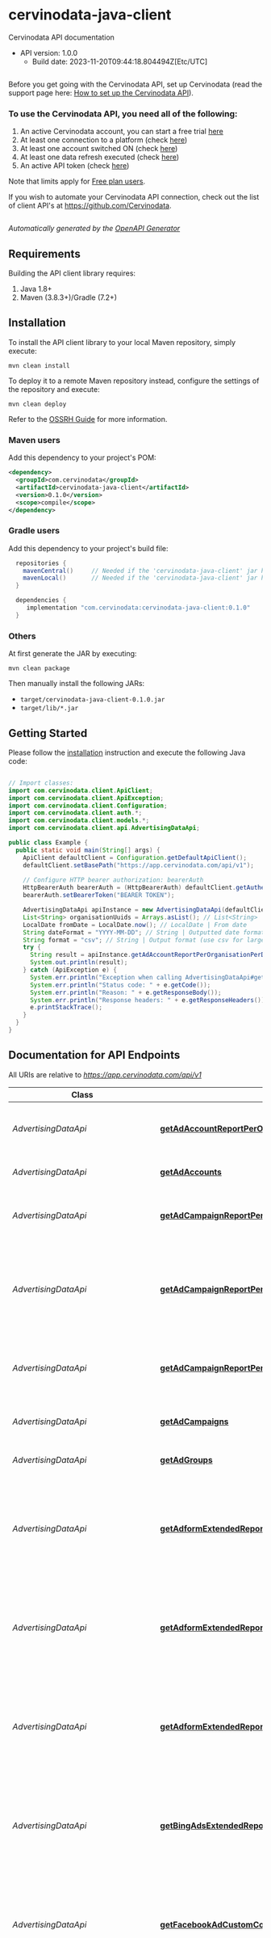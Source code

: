 # cervinodata-java-client

Cervinodata API documentation
- API version: 1.0.0
  - Build date: 2023-11-20T09:44:18.804494Z[Etc/UTC]

<div style='margin: 2em 0;'>
<p>
Before you get going with the Cervinodata API, set up Cervinodata (read the support page here: <a href='https://support.cervinodata.com/hc/en-nl/articles/360004363237' target='_blank'>How to set up the Cervinodata API</a>).
</p>
<h3>To use the Cervinodata API, you need all of the following:</h3>
<p>
<ol>
<li>An active Cervinodata account, you can start a free trial <a href='https://app.cervinodata.com/register' target='_blank'>here</a></li>
<li>At least one connection to a platform (check <a href='https://app.cervinodata.com/data-sources-connections' target='_blank'>here</a>)</li>
<li>At least one account switched ON (check <a href='https://app.cervinodata.com/accounts' target='_blank'>here</a>)</li>
<li>At least one data refresh executed (check <a href='https://app.cervinodata.com/manual-data-refresh' target='_blank'>here</a>)</li>
<li>An active API token (check <a href='https://app.cervinodata.com/settings#/api' target='_blank'>here</a>)</li>
</ol>
</p>
<p>
Note that limits apply for <a href='https://support.cervinodata.com/hc/articles/360014265139' target='_blank'>Free plan users</a>.
</p>
<p>
If you wish to automate your Cervinodata API connection, check out the list of client API's at <a href='https://github.com/Cervinodata' target='_blank'>https://github.com/Cervinodata</a>.
</p>
</div>


*Automatically generated by the [OpenAPI Generator](https://openapi-generator.tech)*


## Requirements

Building the API client library requires:
1. Java 1.8+
2. Maven (3.8.3+)/Gradle (7.2+)

## Installation

To install the API client library to your local Maven repository, simply execute:

```shell
mvn clean install
```

To deploy it to a remote Maven repository instead, configure the settings of the repository and execute:

```shell
mvn clean deploy
```

Refer to the [OSSRH Guide](http://central.sonatype.org/pages/ossrh-guide.html) for more information.

### Maven users

Add this dependency to your project's POM:

```xml
<dependency>
  <groupId>com.cervinodata</groupId>
  <artifactId>cervinodata-java-client</artifactId>
  <version>0.1.0</version>
  <scope>compile</scope>
</dependency>
```

### Gradle users

Add this dependency to your project's build file:

```groovy
  repositories {
    mavenCentral()     // Needed if the 'cervinodata-java-client' jar has been published to maven central.
    mavenLocal()       // Needed if the 'cervinodata-java-client' jar has been published to the local maven repo.
  }

  dependencies {
     implementation "com.cervinodata:cervinodata-java-client:0.1.0"
  }
```

### Others

At first generate the JAR by executing:

```shell
mvn clean package
```

Then manually install the following JARs:

* `target/cervinodata-java-client-0.1.0.jar`
* `target/lib/*.jar`

## Getting Started

Please follow the [installation](#installation) instruction and execute the following Java code:

```java

// Import classes:
import com.cervinodata.client.ApiClient;
import com.cervinodata.client.ApiException;
import com.cervinodata.client.Configuration;
import com.cervinodata.client.auth.*;
import com.cervinodata.client.models.*;
import com.cervinodata.client.api.AdvertisingDataApi;

public class Example {
  public static void main(String[] args) {
    ApiClient defaultClient = Configuration.getDefaultApiClient();
    defaultClient.setBasePath("https://app.cervinodata.com/api/v1");
    
    // Configure HTTP bearer authorization: bearerAuth
    HttpBearerAuth bearerAuth = (HttpBearerAuth) defaultClient.getAuthentication("bearerAuth");
    bearerAuth.setBearerToken("BEARER TOKEN");

    AdvertisingDataApi apiInstance = new AdvertisingDataApi(defaultClient);
    List<String> organisationUuids = Arrays.asList(); // List<String> | Organisation uuids
    LocalDate fromDate = LocalDate.now(); // LocalDate | From date
    String dateFormat = "YYYY-MM-DD"; // String | Outputted date format
    String format = "csv"; // String | Output format (use csv for large result sets)
    try {
      String result = apiInstance.getAdAccountReportPerOrganisationPerDay(organisationUuids, fromDate, dateFormat, format);
      System.out.println(result);
    } catch (ApiException e) {
      System.err.println("Exception when calling AdvertisingDataApi#getAdAccountReportPerOrganisationPerDay");
      System.err.println("Status code: " + e.getCode());
      System.err.println("Reason: " + e.getResponseBody());
      System.err.println("Response headers: " + e.getResponseHeaders());
      e.printStackTrace();
    }
  }
}

```

## Documentation for API Endpoints

All URIs are relative to *https://app.cervinodata.com/api/v1*

Class | Method | HTTP request | Description
------------ | ------------- | ------------- | -------------
*AdvertisingDataApi* | [**getAdAccountReportPerOrganisationPerDay**](docs/AdvertisingDataApi.md#getAdAccountReportPerOrganisationPerDay) | **GET** /data/ad-account-report-per-organisation-per-day/{organisationUuids} | Return ad account report per organisation per day
*AdvertisingDataApi* | [**getAdAccounts**](docs/AdvertisingDataApi.md#getAdAccounts) | **GET** /data/ad-accounts/{organisationUuid} | Return ad accounts by organisation
*AdvertisingDataApi* | [**getAdCampaignReportPerDay**](docs/AdvertisingDataApi.md#getAdCampaignReportPerDay) | **GET** /data/ad-campaign-report-per-day/{organisationUuid} | Return ad campaign report per day by organisation
*AdvertisingDataApi* | [**getAdCampaignReportPerOrganisationPerAccountPerCampaignPerDevicePerDay**](docs/AdvertisingDataApi.md#getAdCampaignReportPerOrganisationPerAccountPerCampaignPerDevicePerDay) | **GET** /data/ad-campaign-report-per-organisation-per-account-per-campaign-per-device-per-day/{organisationUuids} | Return ad campaign report per organisation per account per campaign per device per day
*AdvertisingDataApi* | [**getAdCampaignReportPerOrganisationPerAccountPerDay**](docs/AdvertisingDataApi.md#getAdCampaignReportPerOrganisationPerAccountPerDay) | **GET** /data/ad-campaign-report-per-organisation-per-account-per-day/{organisationUuids} | Return ad campaign report per organisation per account per day
*AdvertisingDataApi* | [**getAdCampaigns**](docs/AdvertisingDataApi.md#getAdCampaigns) | **GET** /data/ad-campaigns/{organisationUuid} | Return ad campaigns by organisation
*AdvertisingDataApi* | [**getAdGroups**](docs/AdvertisingDataApi.md#getAdGroups) | **GET** /data/ad-groups/{organisationUuid} | Return ad groups by organisation
*AdvertisingDataApi* | [**getAdformExtendedReportPerOrganisationPerAccountPerCampaignPerCreativePerDay**](docs/AdvertisingDataApi.md#getAdformExtendedReportPerOrganisationPerAccountPerCampaignPerCreativePerDay) | **GET** /data/adform-extended-report-per-organisation-per-account-per-campaign-per-creative-per-day/{organisationUuids} | Return adform extended report per organisation per account per campaign per creative per day
*AdvertisingDataApi* | [**getAdformExtendedReportPerOrganisationPerAccountPerCampaignPerDay**](docs/AdvertisingDataApi.md#getAdformExtendedReportPerOrganisationPerAccountPerCampaignPerDay) | **GET** /data/adform-extended-report-per-organisation-per-account-per-campaign-per-day/{organisationUuids} | Return adform extended report per organisation per account per campaign per day
*AdvertisingDataApi* | [**getAdformExtendedReportPerOrganisationPerAccountPerCampaignPerLineItemPerDay**](docs/AdvertisingDataApi.md#getAdformExtendedReportPerOrganisationPerAccountPerCampaignPerLineItemPerDay) | **GET** /data/adform-extended-report-per-organisation-per-account-per-campaign-per-line-item-per-day/{organisationUuids} | Return adform extended report per organisation per account per campaign per line item per day
*AdvertisingDataApi* | [**getBingAdsExtendedReportPerOrganisationPerAccountPerCampaignPerDay**](docs/AdvertisingDataApi.md#getBingAdsExtendedReportPerOrganisationPerAccountPerCampaignPerDay) | **GET** /data/bing-ads-extended-report-per-organisation-per-account-per-campaign-per-day/{organisationUuids} | Return bing ads extended report per organisation per account per campaign per day
*AdvertisingDataApi* | [**getFacebookAdCustomConversionReportPerOrganisationPerAccountPerCampaignPerDay**](docs/AdvertisingDataApi.md#getFacebookAdCustomConversionReportPerOrganisationPerAccountPerCampaignPerDay) | **GET** /data/facebook-ad-custom-conversion-report-per-organisation-per-account-per-campaign-per-day/{organisationUuids} | Return facebook ad custom conversion report per organisation per account per campaign per day
*AdvertisingDataApi* | [**getFacebookAdExtendedReportPerOrganisationPerAccountPerCampaignPerAdGroupPerDay**](docs/AdvertisingDataApi.md#getFacebookAdExtendedReportPerOrganisationPerAccountPerCampaignPerAdGroupPerDay) | **GET** /data/facebook-ad-extended-report-per-organisation-per-account-per-campaign-per-ad-group-per-day/{organisationUuids} | Return facebook ad extended report per organisation per account per campaign per ad group per day
*AdvertisingDataApi* | [**getFacebookAdExtendedReportPerOrganisationPerAccountPerCampaignPerAdGroupPerDayPlus**](docs/AdvertisingDataApi.md#getFacebookAdExtendedReportPerOrganisationPerAccountPerCampaignPerAdGroupPerDayPlus) | **GET** /data/facebook-ad-extended-report-per-organisation-per-account-per-campaign-per-ad-group-per-day-plus/{organisationUuids} | Return facebook ad extended report per organisation per account per campaign per ad group per day plus
*AdvertisingDataApi* | [**getFacebookAdExtendedReportPerOrganisationPerAccountPerCampaignPerAdPerDay**](docs/AdvertisingDataApi.md#getFacebookAdExtendedReportPerOrganisationPerAccountPerCampaignPerAdPerDay) | **GET** /data/facebook-ad-extended-report-per-organisation-per-account-per-campaign-per-ad-per-day/{organisationUuids} | Return facebook ad extended report per organisation per account per campaign per ad per day
*AdvertisingDataApi* | [**getFacebookAdExtendedReportPerOrganisationPerAccountPerCampaignPerDay**](docs/AdvertisingDataApi.md#getFacebookAdExtendedReportPerOrganisationPerAccountPerCampaignPerDay) | **GET** /data/facebook-ad-extended-report-per-organisation-per-account-per-campaign-per-day/{organisationUuids} | Return facebook ad extended report per organisation per account per campaign per day
*AdvertisingDataApi* | [**getFacebookAdExtendedReportPerOrganisationPerAccountPerCampaignPerDayPlus**](docs/AdvertisingDataApi.md#getFacebookAdExtendedReportPerOrganisationPerAccountPerCampaignPerDayPlus) | **GET** /data/facebook-ad-extended-report-per-organisation-per-account-per-campaign-per-day-plus/{organisationUuids} | Return facebook ad extended report per organisation per account per campaign per day plus
*AdvertisingDataApi* | [**getFacebookAdExtendedReportPerOrganisationPerAccountPerCampaignPerDevicePerDay**](docs/AdvertisingDataApi.md#getFacebookAdExtendedReportPerOrganisationPerAccountPerCampaignPerDevicePerDay) | **GET** /data/facebook-ad-extended-report-per-organisation-per-account-per-campaign-per-device-per-day/{organisationUuids} | Return facebook ad extended report per organisation per account per campaign per device per day
*AdvertisingDataApi* | [**getGoogleAdsReportPerOrganisationPerAccountPerCampaignPerDevicePerDay**](docs/AdvertisingDataApi.md#getGoogleAdsReportPerOrganisationPerAccountPerCampaignPerDevicePerDay) | **GET** /data/google-ads-report-per-organisation-per-account-per-campaign-per-device-per-day/{organisationUuids} | Return google ads report per organisation per account per campaign per device per day
*AdvertisingDataApi* | [**getHashedAdCampaignReportPerOrganisationPerAccountPerDay**](docs/AdvertisingDataApi.md#getHashedAdCampaignReportPerOrganisationPerAccountPerDay) | **GET** /data/hashed-ad-campaign-report-per-organisation-per-account-per-day/{organisationUuids} | Return hashed ad campaign report per organisation per account per day
*AdvertisingDataApi* | [**getLinkedInAdsExtendedReportPerOrganisationPerAccountPerCampaignPerDay**](docs/AdvertisingDataApi.md#getLinkedInAdsExtendedReportPerOrganisationPerAccountPerCampaignPerDay) | **GET** /data/linkedin-ads-extended-report-per-organisation-per-account-per-campaign-per-day/{organisationUuids} | Return linkedin ads extended report per organisation per account per campaign per day
*AdvertisingDataApi* | [**getPinterestAdsExtendedReportPerOrganisationPerAccountPerCampaignPerDay**](docs/AdvertisingDataApi.md#getPinterestAdsExtendedReportPerOrganisationPerAccountPerCampaignPerDay) | **GET** /data/pinterest-ads-extended-report-per-organisation-per-account-per-campaign-per-day/{organisationUuids} | Return pinterest ads extended report per organisation per account per campaign per day
*AdvertisingDataApi* | [**getSnapchatAdsExtendedReportPerOrganisationPerAccountPerCampaignPerDay**](docs/AdvertisingDataApi.md#getSnapchatAdsExtendedReportPerOrganisationPerAccountPerCampaignPerDay) | **GET** /data/snapchat-ads-extended-report-per-organisation-per-account-per-campaign-per-day/{organisationUuids} | Return snapchat ads extended report per organisation per account per campaign per day
*AdvertisingDataApi* | [**getTikTokAdsExtendedReportPerOrganisationPerAccountPerCampaignPerDay**](docs/AdvertisingDataApi.md#getTikTokAdsExtendedReportPerOrganisationPerAccountPerCampaignPerDay) | **GET** /data/tiktok-ads-extended-report-per-organisation-per-account-per-campaign-per-day/{organisationUuids} | Return tiktok ads extended report per organisation per account per campaign per day
*AdvertisingDataApi* | [**getTwitterAdsExtendedReportPerOrganisationPerAccountPerCampaignPerDay**](docs/AdvertisingDataApi.md#getTwitterAdsExtendedReportPerOrganisationPerAccountPerCampaignPerDay) | **GET** /data/twitter-ads-extended-report-per-organisation-per-account-per-campaign-per-day/{organisationUuids} | Return twitter ads extended report per organisation per account per campaign per day
*AnalyticsDataApi* | [**getGA4ReportPerChannelGroupPerOrganisationPerProperty**](docs/AnalyticsDataApi.md#getGA4ReportPerChannelGroupPerOrganisationPerProperty) | **GET** /data/ga4-report-per-channel-group-per-organisation-per-property/{organisationUuids} | Return GA4 report per channel group per organisation per property
*AnalyticsDataApi* | [**getGA4ReportPerChannelGroupPerOrganisationPerPropertyPerMonth**](docs/AnalyticsDataApi.md#getGA4ReportPerChannelGroupPerOrganisationPerPropertyPerMonth) | **GET** /data/ga4-report-per-channel-group-per-organisation-per-property-per-month/{organisationUuids} | Return GA4 report per channel group per organisation per property per month
*AnalyticsDataApi* | [**getGA4ReportPerChannelGroupPerProductNamePerOrganisationPerPropertyPerMonth**](docs/AnalyticsDataApi.md#getGA4ReportPerChannelGroupPerProductNamePerOrganisationPerPropertyPerMonth) | **GET** /data/ga4-report-per-channel-group-per-product-name-per-organisation-per-property-per-month/{organisationUuids} | Return GA4 report per channel group per product name per organisation per property per month
*AnalyticsDataApi* | [**getGA4ReportPerChannelGroupPerSourceMediumPerOrganisationPerPropertyPerMonth**](docs/AnalyticsDataApi.md#getGA4ReportPerChannelGroupPerSourceMediumPerOrganisationPerPropertyPerMonth) | **GET** /data/ga4-report-per-channel-group-per-source-medium-per-organisation-per-property-per-month/{organisationUuids} | Return GA4 report per channel group per source medium per organisation per property per month
*AnalyticsDataApi* | [**getViews**](docs/AnalyticsDataApi.md#getViews) | **GET** /data/views/{organisationUuid} | Return views by organisation
*AnalyticsDataDefaultMetricsApi* | [**getAnalyticsReportPerCampaignPerDay**](docs/AnalyticsDataDefaultMetricsApi.md#getAnalyticsReportPerCampaignPerDay) | **GET** /data/analytics-report-per-campaign-per-day/{organisationUuid} | Return analytics report per campaign per day by organisation
*AnalyticsDataDefaultMetricsApi* | [**getAnalyticsReportPerChannelGroupPerDay**](docs/AnalyticsDataDefaultMetricsApi.md#getAnalyticsReportPerChannelGroupPerDay) | **GET** /data/analytics-report-per-channel-group-per-day/{organisationUuid} | Return analytics report per channel group per day by organisation
*AnalyticsDataDefaultMetricsApi* | [**getAnalyticsReportPerDevicePerChannelGroupPerOrganisationPerViewPerDay**](docs/AnalyticsDataDefaultMetricsApi.md#getAnalyticsReportPerDevicePerChannelGroupPerOrganisationPerViewPerDay) | **GET** /data/analytics-report-per-device-per-channel-group-per-organisation-per-view-per-day/{organisationUuids} | Return analytics report per device per channel group per organisation per view per day
*AnalyticsDataDefaultMetricsApi* | [**getAnalyticsReportPerDevicePerDay**](docs/AnalyticsDataDefaultMetricsApi.md#getAnalyticsReportPerDevicePerDay) | **GET** /data/analytics-report-per-device-per-day/{organisationUuid} | Return analytics report per device per day by organisation
*AnalyticsDataDefaultMetricsApi* | [**getAnalyticsReportPerSourceMediumPerDay**](docs/AnalyticsDataDefaultMetricsApi.md#getAnalyticsReportPerSourceMediumPerDay) | **GET** /data/analytics-report-per-source-medium-per-day/{organisationUuid} | Return analytics report per source medium per day by organisation
*AnalyticsDataDefaultMetricsApi* | [**getGA4ReportPerDevicePerChannelGroupPerOrganisationPerPropertyPerDay**](docs/AnalyticsDataDefaultMetricsApi.md#getGA4ReportPerDevicePerChannelGroupPerOrganisationPerPropertyPerDay) | **GET** /data/ga4-report-per-device-per-channel-group-per-organisation-per-property-per-day/{organisationUuids} | Return GA4 report per device per channel group per organisation per property per day
*AnalyticsDataGoalsApi* | [**getAnalyticsGoalReportPerCampaignPerDay**](docs/AnalyticsDataGoalsApi.md#getAnalyticsGoalReportPerCampaignPerDay) | **GET** /data/analytics-goal-report-per-campaign-per-day/{organisationUuid} | Return analytics goal report per campaign per day by organisation
*AnalyticsDataGoalsApi* | [**getAnalyticsGoalReportPerChannelGroupPerDay**](docs/AnalyticsDataGoalsApi.md#getAnalyticsGoalReportPerChannelGroupPerDay) | **GET** /data/analytics-goal-report-per-channel-group-per-day/{organisationUuid} | Return analytics goal report per channel group per day by organisation
*AnalyticsDataGoalsApi* | [**getAnalyticsGoalReportPerDevicePerDay**](docs/AnalyticsDataGoalsApi.md#getAnalyticsGoalReportPerDevicePerDay) | **GET** /data/analytics-goal-report-per-device-per-day/{organisationUuid} | Return analytics goal report per device per day by organisation
*AnalyticsDataGoalsApi* | [**getAnalyticsGoalReportPerSourceMediumPerDay**](docs/AnalyticsDataGoalsApi.md#getAnalyticsGoalReportPerSourceMediumPerDay) | **GET** /data/analytics-goal-report-per-source-medium-per-day/{organisationUuid} | Return analytics goal report per source medium per day by organisation
*AnalyticsDataProductMetricsApi* | [**getGA4ReportPerProductNamePerOrganisationPerPropertyPerWeek**](docs/AnalyticsDataProductMetricsApi.md#getGA4ReportPerProductNamePerOrganisationPerPropertyPerWeek) | **GET** /data/ga4-report-per-product-name-per-organisation-per-property-per-week/{organisationUuids} | Return GA4 report per product name per organisation per property per week
*AnalyticsDataProductMetricsApi* | [**getGA4ReportPerProductSkuPerOrganisationPerPropertyPerWeek**](docs/AnalyticsDataProductMetricsApi.md#getGA4ReportPerProductSkuPerOrganisationPerPropertyPerWeek) | **GET** /data/ga4-report-per-product-sku-per-organisation-per-property-per-week/{organisationUuids} | Return GA4 report per product sku per organisation per property per week
*AnalyticsDataTransactionMetricsApi* | [**getGA4ReportPerCampaignPerOrganisationPerProperty**](docs/AnalyticsDataTransactionMetricsApi.md#getGA4ReportPerCampaignPerOrganisationPerProperty) | **GET** /data/ga4-report-per-campaign-per-organisation-per-property/{organisationUuids} | Return GA4 report per campaign per organisation per property
*AnalyticsDataTransactionMetricsApi* | [**getGA4ReportPerCampaignPerOrganisationPerPropertyPerMonth**](docs/AnalyticsDataTransactionMetricsApi.md#getGA4ReportPerCampaignPerOrganisationPerPropertyPerMonth) | **GET** /data/ga4-report-per-campaign-per-organisation-per-property-per-month/{organisationUuids} | Return GA4 report per campaign per organisation per property per month
*CampaignGroupApi* | [**getCampaignGroupAdReportPerOrganisationPerCampaignPerDay**](docs/CampaignGroupApi.md#getCampaignGroupAdReportPerOrganisationPerCampaignPerDay) | **GET** /data/campaign-group-ad-report-per-organisation-per-campaign-per-day/{organisationUuids} | Return campaign group ad report per organisation per campaign per day
*CampaignGroupApi* | [**getCampaignGroupAdReportPerOrganisationPerCampaignPerWeek**](docs/CampaignGroupApi.md#getCampaignGroupAdReportPerOrganisationPerCampaignPerWeek) | **GET** /data/campaign-group-ad-report-per-organisation-per-campaign-per-week/{organisationUuids} | Return campaign group ad report per organisation per campaign per week
*CampaignGroupApi* | [**getCampaignGroupAdReportPerOrganisationPerDay**](docs/CampaignGroupApi.md#getCampaignGroupAdReportPerOrganisationPerDay) | **GET** /data/campaign-group-ad-report-per-organisation-per-day/{organisationUuids} | Return campaign group ad report per organisation per day
*CampaignGroupApi* | [**getCampaignGroupAdformExtendedReportPerOrganisationPerAccountPerCampaignPerDay**](docs/CampaignGroupApi.md#getCampaignGroupAdformExtendedReportPerOrganisationPerAccountPerCampaignPerDay) | **GET** /data/campaign-group-adform-extended-report-per-organisation-per-account-per-campaign-per-day/{organisationUuids} | Return campaign group adform extended report per organisation per account per campaign per day
*CampaignGroupApi* | [**getCampaignGroupAdformReportPerOrganisationPerCampaignPerDay**](docs/CampaignGroupApi.md#getCampaignGroupAdformReportPerOrganisationPerCampaignPerDay) | **GET** /data/campaign-group-adform-report-per-organisation-per-campaign-per-day/{organisationUuids} | Return campaign group adform report per organisation per campaign per day
*CampaignGroupApi* | [**getCampaignGroupAdformReportPerOrganisationPerCampaignPerLineItemPerDay**](docs/CampaignGroupApi.md#getCampaignGroupAdformReportPerOrganisationPerCampaignPerLineItemPerDay) | **GET** /data/campaign-group-adform-report-per-organisation-per-campaign-per-line-item-per-day/{organisationUuids} | Return campaign group adform report per organisation per campaign per line-item per day
*CampaignGroupApi* | [**getCampaignGroupAnalyticsReportPerOrganisationPerDay**](docs/CampaignGroupApi.md#getCampaignGroupAnalyticsReportPerOrganisationPerDay) | **GET** /data/campaign-group-analytics-report-per-organisation-per-day/{organisationUuids} | Return campaign group analytics report per organisation per day
*CampaignGroupApi* | [**getCampaignGroupBingAdsExtendedReportPerOrganisationPerAccountPerCampaignPerDay**](docs/CampaignGroupApi.md#getCampaignGroupBingAdsExtendedReportPerOrganisationPerAccountPerCampaignPerDay) | **GET** /data/campaign-group-bing-ads-extended-report-per-organisation-per-account-per-campaign-per-day/{organisationUuids} | Return campaign group bing ads extended report per organisation per account per campaign per day
*CampaignGroupApi* | [**getCampaignGroupDoubleClickBidManagerReportPerOrganisationPerAccountPerCampaignPerCreativePerDay**](docs/CampaignGroupApi.md#getCampaignGroupDoubleClickBidManagerReportPerOrganisationPerAccountPerCampaignPerCreativePerDay) | **GET** /data/campaign-group-doubleclick-bid-manager-report-per-organisation-per-account-per-campaign-per-creative-per-day/{organisationUuids} | Return campaign group doubleclick bid manager report per organisation per account per campaign per creative per day
*CampaignGroupApi* | [**getCampaignGroupDoubleClickBidManagerReportPerOrganisationPerAccountPerCampaignPerDay**](docs/CampaignGroupApi.md#getCampaignGroupDoubleClickBidManagerReportPerOrganisationPerAccountPerCampaignPerDay) | **GET** /data/campaign-group-doubleclick-bid-manager-report-per-organisation-per-account-per-campaign-per-day/{organisationUuids} | Return campaign group doubleclick bid manager report per organisation per account per campaign per day
*CampaignGroupApi* | [**getCampaignGroupDoubleClickCampaignManagerReportPerOrganisationPerAccountPerCampaignPerDay**](docs/CampaignGroupApi.md#getCampaignGroupDoubleClickCampaignManagerReportPerOrganisationPerAccountPerCampaignPerDay) | **GET** /data/campaign-group-doubleclick-campaign-manager-report-per-organisation-per-account-per-campaign-per-day/{organisationUuids} | Return campaign group doubleclick campaign manager report per organisation per account per campaign per day
*CampaignGroupApi* | [**getCampaignGroupFacebookAdCustomConversionReportPerOrganisationPerAccountPerCampaignPerDay**](docs/CampaignGroupApi.md#getCampaignGroupFacebookAdCustomConversionReportPerOrganisationPerAccountPerCampaignPerDay) | **GET** /data/campaign-group-facebook-ad-custom-conversion-report-per-organisation-per-account-per-campaign-per-day/{organisationUuids} | Return campaign group facebook ad custom conversion report per organisation per account per campaign per day
*CampaignGroupApi* | [**getCampaignGroupFacebookAdExtendedReportPerOrganisationPerAccountPerCampaignPerAdGroupPerDay**](docs/CampaignGroupApi.md#getCampaignGroupFacebookAdExtendedReportPerOrganisationPerAccountPerCampaignPerAdGroupPerDay) | **GET** /data/campaign-group-facebook-ad-extended-report-per-organisation-per-account-per-campaign-per-ad-group-per-day/{organisationUuids} | Return campaign group facebook ad extended report per organisation per account per campaign per ad group per day
*CampaignGroupApi* | [**getCampaignGroupFacebookAdExtendedReportPerOrganisationPerAccountPerCampaignPerAdPerDay**](docs/CampaignGroupApi.md#getCampaignGroupFacebookAdExtendedReportPerOrganisationPerAccountPerCampaignPerAdPerDay) | **GET** /data/campaign-group-facebook-ad-extended-report-per-organisation-per-account-per-campaign-per-ad-per-day/{organisationUuids} | Return campaign group facebook ad extended report per organisation per account per campaign per ad per day
*CampaignGroupApi* | [**getCampaignGroupFacebookAdExtendedReportPerOrganisationPerCampaignPerDay**](docs/CampaignGroupApi.md#getCampaignGroupFacebookAdExtendedReportPerOrganisationPerCampaignPerDay) | **GET** /data/campaign-group-facebook-ad-extended-report-per-organisation-per-campaign-per-day/{organisationUuids} | Return campaign group facebook ad extended report per organisation per campaign per day
*CampaignGroupApi* | [**getCampaignGroupFacebookAdReportPerOrganisationPerCampaignPerDay**](docs/CampaignGroupApi.md#getCampaignGroupFacebookAdReportPerOrganisationPerCampaignPerDay) | **GET** /data/campaign-group-facebook-ad-report-per-organisation-per-campaign-per-day/{organisationUuids} | Return campaign group facebook ad report per organisation per campaign per day
*CampaignGroupApi* | [**getCampaignGroupGoalReportPerOrganisationPerDay**](docs/CampaignGroupApi.md#getCampaignGroupGoalReportPerOrganisationPerDay) | **GET** /data/campaign-group-goal-report-per-organisation-per-day/{organisationUuids} | Return campaign group goal report per organisation per day
*CampaignGroupApi* | [**getCampaignGroupGoogleAdsExtendedReportPerOrganisationPerAccountPerCampaignPerAdGroupPerDay**](docs/CampaignGroupApi.md#getCampaignGroupGoogleAdsExtendedReportPerOrganisationPerAccountPerCampaignPerAdGroupPerDay) | **GET** /data/campaign-group-google-ads-extended-report-per-organisation-per-account-per-campaign-per-ad-group-per-day/{organisationUuids} | Return campaign group google ads extended report per organisation per account per campaign per ad group per day
*CampaignGroupApi* | [**getCampaignGroupGoogleAdsReportPerOrganisationPerCampaignPerDay**](docs/CampaignGroupApi.md#getCampaignGroupGoogleAdsReportPerOrganisationPerCampaignPerDay) | **GET** /data/campaign-group-google-ads-report-per-organisation-per-campaign-per-day/{organisationUuids} | Return campaign group google ads report per organisation per campaign per day
*CampaignGroupApi* | [**getCampaignGroupLinkedInAdsExtendedReportPerOrganisationPerAccountPerCampaignPerDay**](docs/CampaignGroupApi.md#getCampaignGroupLinkedInAdsExtendedReportPerOrganisationPerAccountPerCampaignPerDay) | **GET** /data/campaign-group-linkedin-ads-extended-report-per-organisation-per-account-per-campaign-per-day/{organisationUuids} | Return campaign group linkedin ads extended report per organisation per account per campaign per day
*CampaignGroupApi* | [**getCampaignGroupPinterestAdsExtendedReportPerOrganisationPerAccountPerCampaignPerDay**](docs/CampaignGroupApi.md#getCampaignGroupPinterestAdsExtendedReportPerOrganisationPerAccountPerCampaignPerDay) | **GET** /data/campaign-group-pinterest-ads-extended-report-per-organisation-per-account-per-campaign-per-day/{organisationUuids} | Return campaign group pinterest ads extended report per organisation per account per campaign per day
*CampaignGroupApi* | [**getCampaignGroupReportPerOrganisationPerDay**](docs/CampaignGroupApi.md#getCampaignGroupReportPerOrganisationPerDay) | **GET** /data/campaign-group-report-per-organisation-per-day/{organisationUuids} | Return campaign group report per organisation per day
*CampaignGroupApi* | [**getCampaignGroupSnapchatAdsExtendedReportPerOrganisationPerAccountPerCampaignPerDay**](docs/CampaignGroupApi.md#getCampaignGroupSnapchatAdsExtendedReportPerOrganisationPerAccountPerCampaignPerDay) | **GET** /data/campaign-group-snapchat-ads-extended-report-per-organisation-per-account-per-campaign-per-day/{organisationUuids} | Return campaign group snapchat ads extended report per organisation per account per campaign per day
*CampaignGroupApi* | [**getCampaignGroupTikTokAdsExtendedReportPerOrganisationPerAccountPerCampaignPerDay**](docs/CampaignGroupApi.md#getCampaignGroupTikTokAdsExtendedReportPerOrganisationPerAccountPerCampaignPerDay) | **GET** /data/campaign-group-tiktok-ads-extended-report-per-organisation-per-account-per-campaign-per-day/{organisationUuids} | Return campaign group tiktok ads extended report per organisation per account per campaign per day
*CampaignGroupApi* | [**getCampaignGroupTwitterAdsExtendedReportPerOrganisationPerAccountPerCampaignPerDay**](docs/CampaignGroupApi.md#getCampaignGroupTwitterAdsExtendedReportPerOrganisationPerAccountPerCampaignPerDay) | **GET** /data/campaign-group-twitter-ads-extended-report-per-organisation-per-account-per-campaign-per-day/{organisationUuids} | Return campaign group twitter ads extended report per organisation per account per campaign per day
*CampaignGroupApi* | [**getCampaignGroupVideoReportPerOrganisationPerCampaignPerDay**](docs/CampaignGroupApi.md#getCampaignGroupVideoReportPerOrganisationPerCampaignPerDay) | **GET** /data/campaign-group-video-report-per-organisation-per-campaign-per-day/{organisationUuids} | Return campaign group video report per organisation per campaign per day
*CampaignGroupApi* | [**getCampaignGroupVideoReportPerOrganisationPerDay**](docs/CampaignGroupApi.md#getCampaignGroupVideoReportPerOrganisationPerDay) | **GET** /data/campaign-group-video-report-per-organisation-per-day/{organisationUuids} | Return campaign group video report per organisation per day
*GenericDataApi* | [**getCampaignGroups**](docs/GenericDataApi.md#getCampaignGroups) | **GET** /data/campaign-groups | Return campaign groups
*GenericDataApi* | [**getOrganisations**](docs/GenericDataApi.md#getOrganisations) | **GET** /data/organisations | Return organisations
*ProductDataApi* | [**getGA4ReportPerChannelGroupPerProductNamePerOrganisationPerPropertyPerMonth**](docs/ProductDataApi.md#getGA4ReportPerChannelGroupPerProductNamePerOrganisationPerPropertyPerMonth) | **GET** /data/ga4-report-per-channel-group-per-product-name-per-organisation-per-property-per-month/{organisationUuids} | Return GA4 report per channel group per product name per organisation per property per month


## Documentation for Models



<a id="documentation-for-authorization"></a>
## Documentation for Authorization


Authentication schemes defined for the API:
<a id="bearerAuth"></a>
### bearerAuth

- **Type**: HTTP Bearer Token authentication


## Recommendation

It's recommended to create an instance of `ApiClient` per thread in a multithreaded environment to avoid any potential issues.

## Author

support@cervinodata.com

